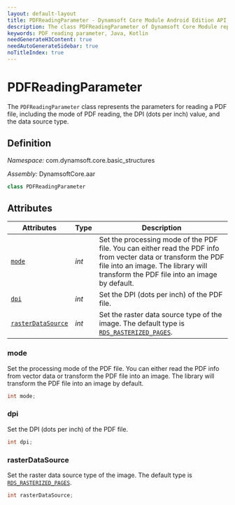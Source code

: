 ```yaml
---
layout: default-layout
title: PDFReadingParameter - Dynamsoft Core Module Android Edition API Reference
description: The class PDFReadingParameter of Dynamsoft Core Module represents the parameters for reading a PDF file, including the mode of PDF reading, the DPI (dots per inch) value, and the data source type.
keywords: PDF reading parameter, Java, Kotlin
needGenerateH3Content: true
needAutoGenerateSidebar: true
noTitleIndex: true
---
```


# PDFReadingParameter

The `PDFReadingParameter` class represents the parameters for reading a PDF file, including the mode of PDF reading, the DPI (dots per inch) value, and the data source type.

## Definition

*Namespace:* com.dynamsoft.core.basic_structures

*Assembly:* DynamsoftCore.aar

```java
class PDFReadingParameter
```

## Attributes

| Attributes | Type | Description |
| ---------- | ---- | ----------- |
| [`mode`](#mode) | *int* | Set the processing mode of the PDF file. You can either read the PDF info from vecter data or transform the PDF file into an image. The library will transform the PDF file into an image by default. |
| [`dpi`](#dpi) | *int* | Set the DPI (dots per inch) of the PDF file. |
| [`rasterDataSource`](#rasterdatasource) | *int* | Set the raster data source type of the image. The default type is [`RDS_RASTERIZED_PAGES`]({{site.enums}}core/raster-data-source.html). |

### mode

Set the processing mode of the PDF file. You can either read the PDF info from vector data or transform the PDF file into an image. The library will transform the PDF file into an image by default.

```java
int mode;
```

### dpi

Set the DPI (dots per inch) of the PDF file.

```java
int dpi;
```

### rasterDataSource

Set the raster data source type of the image. The default type is [`RDS_RASTERIZED_PAGES`]({{site.enums}}core/raster-data-source.html).

```java
int rasterDataSource;
```
